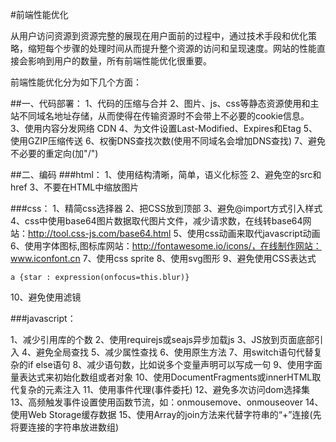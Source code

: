#前端性能优化

从用户访问资源到资源完整的展现在用户面前的过程中，通过技术手段和优化策略，缩短每个步骤的处理时间从而提升整个资源的访问和呈现速度。网站的性能直接会影响到用户的数量，所有前端性能优化很重要。

前端性能优化分为如下几个方面：

##一、代码部署：
1、代码的压缩与合并
2、图片、js、css等静态资源使用和主站不同域名地址存储，从而使得在传输资源时不会带上不必要的cookie信息。
3、使用内容分发网络 CDN
4、为文件设置Last-Modified、Expires和Etag
5、使用GZIP压缩传送
6、权衡DNS查找次数(使用不同域名会增加DNS查找)
7、避免不必要的重定向(加"/")

##二、编码
###html：
1、使用结构清晰，简单，语义化标签
2、避免空的src和href
3、不要在HTML中缩放图片

###css：
1、精简css选择器 2、把CSS放到顶部
3、避免@import方式引入样式
4、css中使用base64图片数据取代图片文件，减少请求数，在线转base64网站：http://tool.css-js.com/base64.html
5、使用css动画来取代javascript动画
6、使用字体图标,图标库网站：http://fontawesome.io/icons/，在线制作网站：www.iconfont.cn
7、使用css sprite
8、使用svg图形
9、避免使用CSS表达式

```
a {star : expression(onfocus=this.blur)}
```


10、避免使用滤镜

###javascript：

1、减少引用库的个数
2、使用requirejs或seajs异步加载js
3、JS放到页面底部引入
4、避免全局查找
5、减少属性查找
6、使用原生方法
7、用switch语句代替复杂的if else语句
8、减少语句数，比如说多个变量声明可以写成一句
9、使用字面量表达式来初始化数组或者对象
10、使用DocumentFragments或innerHTML取代复杂的元素注入
11、使用事件代理(事件委托)
12、避免多次访问dom选择集
13、高频触发事件设置使用函数节流，如：onmousemove、onmouseover
14、使用Web Storage缓存数据
15、使用Array的join方法来代替字符串的“+”连接(先将要连接的字符串放进数组)